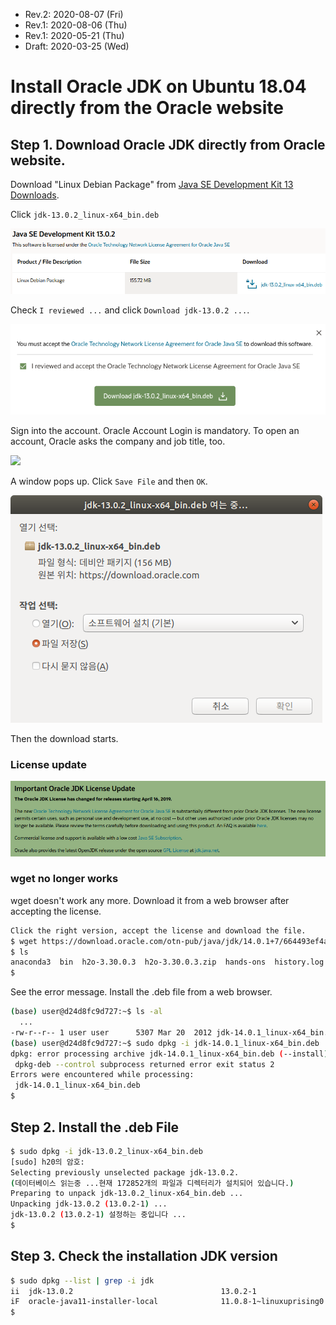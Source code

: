 * Rev.2: 2020-08-07 (Fri)
* Rev.1: 2020-08-06 (Thu)
* Rev.1: 2020-05-21 (Thu)
* Draft: 2020-03-25 (Wed)

# Install Oracle JDK on Ubuntu 18.04 directly from the Oracle website
## Step 1. Download Oracle JDK directly from Oracle website.

Download "Linux Debian Package" from [Java SE Development Kit 13 Downloads](https://www.oracle.com/java/technologies/javase-jdk13-downloads.html).

Click `jdk-13.0.2_linux-x64_bin.deb`

<img src="images/java_se_development_kit13_0_2.png">

Check `I reviewed ...` and click `Download jdk-13.0.2 ...`.

<img src="images/accept_the_license_and_download_deb_file.png">

Sign into the account. Oracle Account Login is mandatory. To open an account, Oracle asks the company and job title, too.

<img src="images/oracle_account_login.png">

A window pops up. Click `Save File` and then `OK`.

<img src="images/opening_jdk13_0_2_linux-x64_bin_deb.png">

Then the download starts.

### License update

<img src="images/important_oracle_jdk_license_update-2019-04-16.png">

### wget no longer works
wget doesn't work any more. Download it from a web browser after accepting the license. 

```bash
Click the right version, accept the license and download the file.
$ wget https://download.oracle.com/otn-pub/java/jdk/14.0.1+7/664493ef4a6946b186ff29eb326336a2/jdk-14.0.1_linux-x64_bin.deb
$ ls
anaconda3  bin  h2o-3.30.0.3  h2o-3.30.0.3.zip  hands-ons  history.log  jdk-14.0.1_linux-x64_bin.deb  projects
$
```
See the error message. Install the .deb file from a web browser.
```bash
(base) user@d24d8fc9d727:~$ ls -al
  ...
-rw-r--r-- 1 user user      5307 Mar 20  2012 jdk-14.0.1_linux-x64_bin.deb
(base) user@d24d8fc9d727:~$ sudo dpkg -i jdk-14.0.1_linux-x64_bin.deb
dpkg: error processing archive jdk-14.0.1_linux-x64_bin.deb (--install):
 dpkg-deb --control subprocess returned error exit status 2
Errors were encountered while processing:
 jdk-14.0.1_linux-x64_bin.deb
$
```

## Step 2. Install the .deb File

```bash
$ sudo dpkg -i jdk-13.0.2_linux-x64_bin.deb
[sudo] h20의 암호: 
Selecting previously unselected package jdk-13.0.2.
(데이터베이스 읽는중 ...현재 172852개의 파일과 디렉터리가 설치되어 있습니다.)
Preparing to unpack jdk-13.0.2_linux-x64_bin.deb ...
Unpacking jdk-13.0.2 (13.0.2-1) ...
jdk-13.0.2 (13.0.2-1) 설정하는 중입니다 ...
$
```

## Step 3. Check the installation JDK version
```bash
$ sudo dpkg --list | grep -i jdk
ii  jdk-13.0.2                                 13.0.2-1                                         amd64        Java Platform Standard Edition Development Kit
iF  oracle-java11-installer-local              11.0.8-1~linuxuprising0                          amd64        Oracle Java(TM) Development Kit (JDK) 11
$
```
